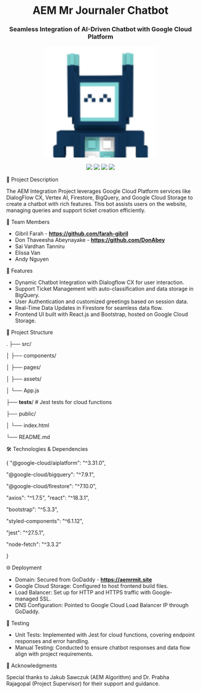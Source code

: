 <h1 align="center">AEM Mr Journaler Chatbot</h1> <h3 align="center">Seamless Integration of AI-Driven Chatbot with Google Cloud Platform</h3> <p align="center"> <img src="https://github.com/farah-gibril/AEM_INTEGRATION/blob/main/public/MrJournalerFront1.png" alt="AEM Integration Logo" width="300"/> </p> <p align="center"> <img src="https://img.shields.io/badge/Version-1.0.0-brightgreen.svg"/> <img src="https://img.shields.io/badge/License-MIT-blue.svg"/> <img src="https://img.shields.io/github/issues/farah-gibril/AEM_INTEGRATION"/> <img src="https://img.shields.io/github/stars/farah-gibril/AEM_INTEGRATION"/> </p>

📝 Project Description

The AEM Integration Project leverages Google Cloud Platform services like DialogFlow CX, Vertex AI, Firestore, BigQuery, and Google Cloud Storage to create a chatbot with rich features. This bot assists users on the website, managing queries and support ticket creation efficiently.

👥 Team Members
- Gibril Farah - **https://github.com/farah-gibril**
- Don Thaveesha Abeynayake - **https://github.com/DonAbey**
- Sai Vardhan Tanniru
- Elissa Van
- Andy Nguyen

🚀 Features

- Dynamic Chatbot Integration with Dialogflow CX for user interaction.
- Support Ticket Management with auto-classification and data storage in BigQuery.
- User Authentication and customized greetings based on session data.
- Real-Time Data Updates in Firestore for seamless data flow.
- Frontend UI built with React.js and Bootstrap, hosted on Google Cloud Storage.

📂 Project Structure

.
├── src/

│   ├── components/

│   ├── pages/

│   ├── assets/

│   └── App.js

├── __tests__/        # Jest tests for cloud functions

├── public/

│   └── index.html

└── README.md

🛠️ Technologies & Dependencies

{
  "@google-cloud/aiplatform": "^3.31.0",

  "@google-cloud/bigquery": "^7.9.1",

  "@google-cloud/firestore": "^7.10.0",
  
  "axios": "^1.7.5",
  "react": "^18.3.1",
  
  "bootstrap": "^5.3.3",
  
  "styled-components": "^6.1.12",
  
  "jest": "^27.5.1",
  
  "node-fetch": "^3.3.2"
  
}

🌐 Deployment

- Domain: Secured from GoDaddy - **https://aemrmit.site**
- Google Cloud Storage: Configured to host frontend build files.
- Load Balancer: Set up for HTTP and HTTPS traffic with Google-managed SSL.
- DNS Configuration: Pointed to Google Cloud Load Balancer IP through GoDaddy.

🧪 Testing

- Unit Tests: Implemented with Jest for cloud functions, covering endpoint responses and error handling.
- Manual Testing: Conducted to ensure chatbot responses and data flow align with project requirements.

🎉 Acknowledgments

Special thanks to Jakub Sawczuk (AEM Algorithm) and Dr. Prabha Rajagopal (Project Supervisor) for their support and guidance.

